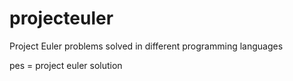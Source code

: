 # projecteuler
Project Euler problems solved in different programming languages

pes = project euler solution